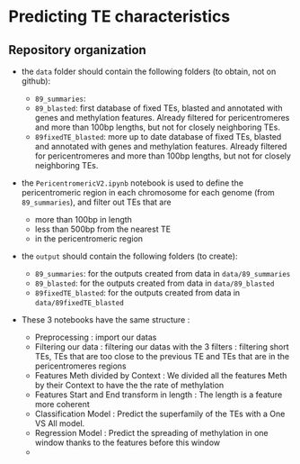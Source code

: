 # Predicting TE characteristics

## Repository organization

* the `data` folder should contain the following folders (to obtain, not on github):
  * `89_summaries`: 
  * `89_blasted`: first database of fixed TEs, blasted and annotated with genes and methylation features.
Already filtered for pericentromeres and more than 100bp lengths, but not for closely neighboring TEs.
  * `89fixedTE_blasted`: more up to date database of fixed TEs, blasted and annotated with genes and methylation features.
Already filtered for pericentromeres and more than 100bp lengths, but not for closely neighboring TEs.

* the `PericentromericV2.ipynb` notebook is used to define the pericentromeric region in each chromosome for each genome (from `89_summaries`), and filter out TEs that are
  * more than 100bp in length
  * less than 500bp from the nearest TE
  * in the pericentromeric region

* the `output` should contain the following folders (to create):
  * `89_summaries`: for the outputs created from data in `data/89_summaries`
  * `89_blasted`: for the outputs created from data in `data/89_blasted`
  * `89fixedTE_blasted`: for the outputs created from data in `data/89fixedTE_blasted`

* These 3 notebooks have the same structure :
  * Preprocessing : import our datas
  * Filtering our data : filtering our datas with the 3 filters : filtering short TEs, TEs that are too close to the previous TE and TEs that are in the pericentromeres regions
  * Features Meth divided by Context : We divided all the features Meth by their Context to have the the rate of methylation
  * Features Start and End transform in length : The length is a feature more coherent
  * Classification Model : Predict the superfamily of the TEs with a One VS All model.
  * Regression Model : Predict the spreading of methylation in one window thanks to the features before this window
  * 
    
  
